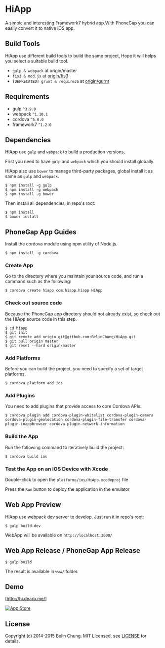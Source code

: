 HiApp
=====

A simple and interesting Framework7 hybrid app.With PhoneGap you can easily convert it to native iOS app.

## Build Tools

HiApp use different build tools to build the same project, Hope it will helps you select a suitable build tool.

* `gulp & webpack` at origin/master
* `fis3 & mod.js` at [origin/fis3](https://github.com/BelinChung/HiApp/tree/fis3)
* `[DEPRECATED] grunt & requireJS` at [origin/gurnt](https://github.com/BelinChung/HiApp/tree/grunt)

## Requirements

* gulp `^3.9.0`
* webpack `^1.10.1`
* cordova `^5.0.0`
* framework7 `^1.2.0`

## Dependencies

HiApp use `gulp` and `webpack` to build a production versions,

First you need to have `gulp` and `webpack` which you should install globally.

HiApp also use `bower` to manage third-party packages, global install it as same as `gulp` and `webpack`.

```
$ npm install -g gulp
$ npm install -g webpack
$ npm install -g bower
```

Then install all dependencies, in repo's root:

```
$ npm install 
$ bower install
```

## PhoneGap App Guides

Install the cordova module using npm utility of Node.js.

```
$ npm install -g cordova
```

### Create App

Go to the directory where you maintain your source code, and run a command such as the following:

```
$ cordova create hiapp com.hiapp.hiapp HiApp
```

### Check out source code

Because the PhoneGap app directory should not already exist, so check out the HiApp source code in this step.

```
$ cd hiapp  
$ git init   
$ git remote add origin git@github.com:BelinChung/HiApp.git  
$ git pull origin master  
$ git reset --hard origin/master  
```

### Add Platforms

Before you can build the project, you need to specify a set of target platforms.

```
$ cordova platform add ios
```

### Add Plugins

You need to add plugins that provide access to core Cordova APIs.

```
$ cordova plugin add cordova-plugin-whitelist cordova-plugin-camera cordova-plugin-geolocation cordova-plugin-file-transfer cordova-plugin-inappbrowser cordova-plugin-network-information
```

### Build the App

Run the following command to iteratively build the project:

```
$ cordova build ios
```

### Test the App on an iOS Device with Xcode

Double-click to open the `platforms/ios/HiApp.xcodeproj` file

Press the `Run` button to deploy the application in the emulator

## Web App Preview

HiApp use webpack dev server to develop, Just run it in repo's root:

```
$ gulp build-dev
```

WebApp will be available on `http://localhost:3000/`

## Web App Release / PhoneGap App Release

```
$ gulp build
```

The result is available in `www/` folder.

## Demo

[http://hi.dearb.me/]

[![App Store](http://dearb.u.qiniudn.com/appstore-button.png)](https://itunes.apple.com/us/app/hi-liao-gao-xiao-shu-dong/id917320045?mt=8)

## License

Copyright (c) 2014-2015 Belin Chung. MIT Licensed, see [LICENSE] for details.

[http://hi.dearb.me/]: http://hi.dearb.me/
[LICENSE]:https://github.com/BelinChung/HiApp/blob/master/LICENSE.md